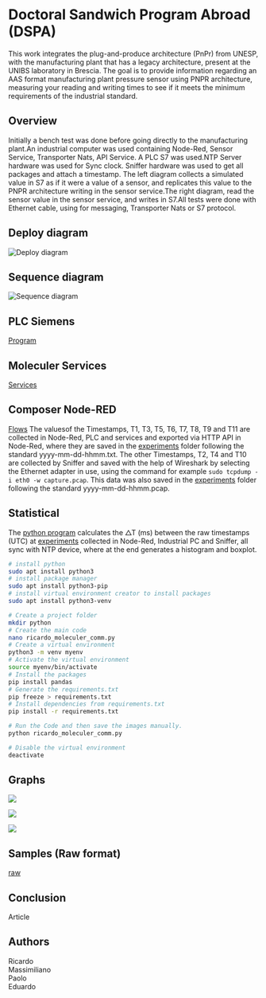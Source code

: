 # Doctoral Sandwich Program Abroad (DSPA) 
This work integrates the plug-and-produce architecture (PnPr) from UNESP, with the manufacturing plant that has a legacy architecture, present at the UNIBS laboratory in Brescia. The goal is to provide information regarding an AAS format manufacturing plant pressure sensor using PNPR architecture, measuring your reading and writing times to see if it meets the minimum requirements of the industrial standard.
 
## Overview
Initially a bench test was done before going directly to the manufacturing plant.An industrial computer was used containing Node-Red, Sensor Service, Transporter Nats, API Service. A PLC S7 was used.NTP Server hardware was used for Sync clock. Sniffer hardware was used to get all packages and attach a timestamp. The left diagram collects a simulated value in S7 as if it were a value of a sensor, and replicates this value to the PNPR architecture writing in the sensor service.The right diagram, read the sensor value in the sensor service, and writes in S7.All tests were done with Ethernet cable, using for messaging, Transporter Nats or S7 protocol. 

 
## Deploy diagram
![Deploy diagram](diagrams/deploy/deploy-diagram.svg)

## Sequence diagram
![Sequence diagram](diagrams/sequence/sequence-diagram.svg)

## PLC Siemens 
[Program](./siemens/program.txt)

## Moleculer Services
[Services](./services/)

## Composer Node-RED
[Flows](./node-red/flows/composer-v1.0.0.json)
The values ​​of the Timestamps, T1, T3, T5, T6, T7, T8, T9 and T11 are collected in Node-Red, PLC and services and exported via HTTP API in Node-Red, where they are saved in the [experiments](./experiments/) folder following the standard yyyy-mm-dd-hhmm.txt.
The other Timestamps, T2, T4 and T10 are collected by Sniffer and saved with the help of Wireshark by selecting the Ethernet adapter in use, using the command for example `sudo tcpdump -i eth0 -w capture.pcap`. This data was also saved in the [experiments](./experiments/) folder following the standard yyyy-mm-dd-hhmm.pcap.

## Statistical
The [python program](./python/ricardo_moleculer_comm.py) calculates the △T (ms) between the raw timestamps (UTC) at [experiments](./experiments/)  collected in Node-Red, Industrial PC and Sniffer, all sync with NTP device, where at the end generates a histogram and boxplot.

```bash
# install python
sudo apt install python3
# install package manager
sudo apt install python3-pip
# install virtual environment creator to install packages
sudo apt install python3-venv

# Create a project folder
mkdir python
# Create the main code
nano ricardo_moleculer_comm.py
# Create a virtual environment
python3 -m venv myenv
# Activate the virtual environment 
source myenv/bin/activate
# Install the packages
pip install pandas
# Generate the requirements.txt
pip freeze > requirements.txt
# Install dependencies from requirements.txt
pip install -r requirements.txt

# Run the Code and then save the images manually.
python ricardo_moleculer_comm.py

# Disable the virtual environment
deactivate
```
 
## Graphs

![](./experiments/2024-06-19/2024-06-19-1449.txt-point.svg)  

 
![](./experiments/2024-06-19/2024-06-19-1449.txt-hist.svg)  

 
![](./experiments/2024-06-19/2024-06-19-1449.txt-boxplot.svg)  

## Samples (Raw format)
[raw](./experiments/2024-06-19/2024-06-19-1449.txt.xlsx)

## Conclusion
Article

## Authors
Ricardo  
Massimiliano  
Paolo  
Eduardo  





